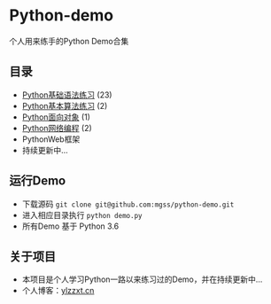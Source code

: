# Python-demo
个人用来练手的Python Demo合集

## 目录


* [Python基础语法练习](https://github.com/mgss/python-demo/blob/master/docs/basic.md) (23)
* [Python基本算法练习](https://github.com/mgss/python-demo/blob/master/docs/algo.md) (2)
* [Python面向对象](https://github.com/mgss/python-demo/blob/master/docs/oop.md) (1)
* [Python网络编程](https://github.com/mgss/python-demo/blob/master/docs/socket.md) (2)
* PythonWeb框架
* 持续更新中...

## 运行Demo
* 下载源码 `git clone git@github.com:mgss/python-demo.git`
* 进入相应目录执行 `python demo.py`
* 所有Demo 基于 Python 3.6

## 关于项目

* 本项目是个人学习Python一路以来练习过的Demo，并在持续更新中...
* 个人博客：[ylzzxt.cn](https://ylzzxt.cn/)


